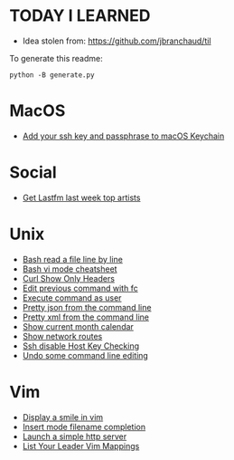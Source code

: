 # TODAY I LEARNED

* Idea stolen from: https://github.com/jbranchaud/til

To generate this readme:

    python -B generate.py

# MacOS

* [ Add your ssh key and passphrase to macOS Keychain ](MacOS/Add-your-ssh-key-and-passphrase-to-macOS-Keychain.md)

# Social

* [ Get Lastfm last week top artists ](Social/Get-Lastfm-last-week-top-artists.md)

# Unix

* [ Bash read a file line by line ](Unix/Bash-read-a-file-line-by-line.md)
* [ Bash vi mode cheatsheet ](Unix/Bash-vi-mode-cheatsheet.md)
* [ Curl Show Only Headers ](Unix/Curl-Show-Only-Headers.md)
* [ Edit previous command with fc ](Unix/Edit-previous-command-with-fc.md)
* [ Execute command as user ](Unix/Execute-command-as-user.md)
* [ Pretty json from the command line ](Unix/Pretty-json-from-the-command-line.md)
* [ Pretty xml from the command line ](Unix/Pretty-xml-from-the-command-line.md)
* [ Show current month calendar ](Unix/Show-current-month-calendar.md)
* [ Show network routes ](Unix/Show-network-routes.md)
* [ Ssh disable Host Key Checking ](Unix/Ssh-disable-Host-Key-Checking.md)
* [ Undo some command line editing ](Unix/Undo-some-command-line-editing.md)

# Vim

* [ Display a smile in vim ](Vim/Display-a-smile-in-vim.md)
* [ Insert mode filename completion ](Vim/Insert-mode-filename-completion.md)
* [ Launch a simple http server ](Vim/Launch-a-simple-http-server.md)
* [ List Your Leader Vim Mappings ](Vim/List-Your-Leader-Vim-Mappings.md)

